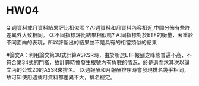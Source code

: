 # HW04
Q:週資料或月資料結果評比相似嗎 ?
A:週資料和月資料內容相近,中間分佈有些許差異外大致相同。
Q:不同指標評比結果相似嗎?
A:同指標對於ETF的衡量，著重於不同面向的表現，所以評斷出的結果並不是具有的相當類似的結果



#論文A：利用論文第38式計算ASKSR時，由於所選ETF報酬之峰態普遍不高，不符合第34式的門檻，故計算時會發生根號內有負數的情況，於是退而求其次以論文內的公式20的ASSR來排名。
以週報酬和月報酬排序時會發現排名幾乎相同，故可知使用週或月資料都差異不大，排名穩定。
